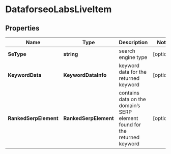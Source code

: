 # DataforseoLabsLiveItem


## Properties

| Name | Type | Description | Notes |
|------------ | ------------- | ------------- | -------------|
**SeType** | **string** | search engine type |[optional]|
**KeywordData** | **KeywordDataInfo** | keyword data for the returned keyword |[optional]|
**RankedSerpElement** | **RankedSerpElement** | contains data on the domain’s SERP element found for the returned keyword |[optional]|